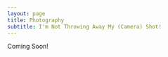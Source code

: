 ```yaml
---
layout: page
title: Photography
subtitle: I'm Not Throwing Away My (Camera) Shot!
---
```


Coming Soon!